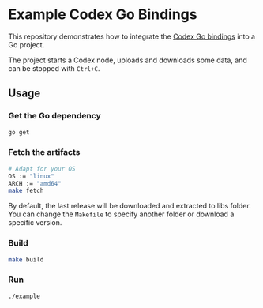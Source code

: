 # Example Codex Go Bindings

This repository demonstrates how to integrate the [Codex Go bindings](https://github.com/codex-storage/codex-go-bindings) into a Go project.

The project starts a Codex node, uploads and downloads some data, and can be stopped with `Ctrl+C`.

## Usage

### Get the Go dependency

```sh
go get 
```

### Fetch the artifacts

```sh
# Adapt for your OS
OS := "linux"
ARCH := "amd64"
make fetch
```

By default, the last release will be downloaded and extracted to libs folder. You can change the `Makefile`
to specify another folder or download a specific version.

### Build

```sh
make build
```

### Run

```sh
./example
```